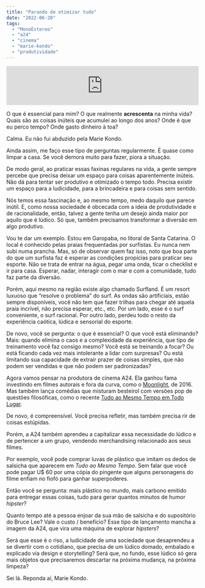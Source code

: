 ```yaml
---
title: "Parando de otimizar tudo"
date: "2022-06-20"
tags: 
  - "MonoEstereo"
  - "a24"
  - "cinema"
  - "marie-kondo"
  - "produtividade"
---
```


<iframe src="https://anchor.fm/monoestereo/embed/episodes/Parando-de-otimizar-tudo-e1k6sag" height="102px" width="100%" frameborder="0" scrolling="no"></iframe>

O que é essencial para mim? O que realmente **acrescenta** na minha vida? Quais são as coisas inúteis que acumulei ao longo dos anos? Onde é que eu perco tempo? Onde gasto dinheiro à toa?

Calma. Eu não fui abduzido pela Marie Kondo.

Ainda assim, me faço esse tipo de perguntas regularmente. É quase como limpar a casa. Se você demora muito para fazer, piora a situação.

De modo geral, ao praticar essas faxinas regulares na vida, a gente sempre percebe que precisa deixar um espaço para coisas aparentemente inúteis. Não dá para tentar ser produtivo e otimizado o tempo todo. Precisa existir um espaço para a ludicidade, para a brincadeira e para coisas sem sentido.

Nós temos essa fascinação e, ao mesmo tempo, medo daquilo que parece inútil. E, como nossa sociedade é obcecada com a ideia de produtividade e de racionalidade, então, talvez a gente tenha um desejo ainda maior por aquilo que é lúdico. Só que, também precisamos transformar a diversão em algo produtivo.

Vou te dar um exemplo. Estou em Garopaba, no litoral de Santa Catarina. O local é conhecido pelas praias frequentadas por surfistas. Eu nunca nem subi numa prancha. Mas, só de observar quem faz isso, noto que boa parte do que um surfista faz é esperar as condições propícias para praticar seu esporte. Não se trata de entrar na água, pegar uma onda, ticar o checklist e ir para casa. Esperar, nadar, interagir com o mar e com a comunidade, tudo faz parte da diversão.

Porém, aqui mesmo na região existe algo chamado Surfland. É um resort luxuoso que “resolve o problema” do surf. As ondas são artificiais, estão sempre disponíveis, você não tem que fazer trilhas para chegar até aquela praia incrível, não precisa esperar, etc., etc. Por um lado, esse é o surf conveniente, o surf racional. Por outro lado, perdeu todo o resto da experiência caótica, lúdica e sensorial do esporte.

De novo, você se pergunta: o que é essencial? O que você está eliminando? Mais: quando elimina o caos e a complexidade da experiência, que tipo de treinamento você faz consigo mesmo? Você está se treinando a focar? Ou está ficando cada vez mais intolerante a lidar com surpresas? Ou está limitando sua capacidade de extrair prazer de coisas simples, que não podem ser vendidas e que não podem ser padronizadas?

Agora vamos pensar na produtora de cinema A24. Ela ganhou fama investindo em filmes autorais e fora da curva, como o [Moonlight](https://a24films.com/films/moonlight), de 2016. Mas também lança comédias que misturam besteirol com versões pop de questões filosóficas, como o recente [Tudo ao Mesmo Tempo em Todo Lugar](https://eduf.me/comentando-tudo-em-todo-o-lugar-ao-mesmo-tempo/).

De novo, é compreensível. Você precisa refletir, mas também precisa rir de coisas estúpidas.

Porém, a A24 também aprendeu a capitalizar essa necessidade do lúdico e de pertencer a um grupo, vendendo merchandising relacionado aos seus filmes.

Por exemplo, você pode comprar luvas de plástico que imitam os dedos de salsicha que aparecem em _Tudo ao Mesmo Tempo_. Sem falar que você pode pagar U$ 60 por uma cópia do pingente que alguns personagens do filme enfiam no fiofó para ganhar superpoderes.

Então você se pergunta: mais plástico no mundo, mais carbono emitido para entregar essas coisas, tudo para gerar quantos minutos de humor _hipster_?

Quanto tempo até a pessoa enjoar da sua mão de salsicha e do supositório do Bruce Lee? Vale o custo / benefício? Esse tipo de lançamento mancha a imagem da A24, que vira uma máquina de explorar _hipsters_?

Será que esse é o riso, a ludicidade de uma sociedade que desaprendeu a se divertir com o cotidiano, que precisa de um lúdico domado, embalado e explicado via design e storytelling? Será que, no fundo, esse lúdico só gera mais objetos que precisaremos descartar na próxima mudança, na próxima limpeza?

Sei lá. Reponda aí, Marie Kondo.
